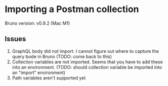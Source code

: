 # Importing a Postman collection

Bruno version:  v0.9.2 (Mac M1)

## Issues

1. GraphQL body did not import.  I cannot figure out where to capture the query bode in Bruno (TODO: come back to this)
1. Collection variables are not imported.  Seems that you have to add these into an environment.  (TODO: should collection variable be imported into an "import" environment)
1. Path variables aren't supported yet
